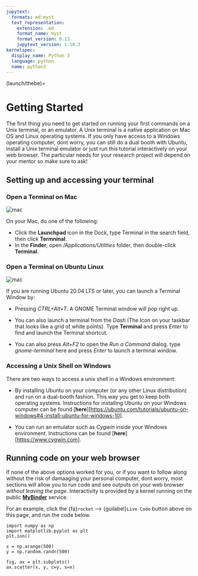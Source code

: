 ```yaml
---
jupytext:
  formats: md:myst
  text_representation:
    extension: .md
    format_name: myst
    format_version: 0.13
    jupytext_version: 1.10.3
kernelspec:
  display_name: Python 3
  language: python
  name: python3
---
```


(launch/thebe)=
# Getting Started
The first thing you need to get started on running your first commands on a Unix terminal, or an emulator. A Unix terminal is a native application on Mac OS and Linux operating systems. If you only have access to a Windows operating computer, dont worry, you can still do a dual booth with Ubuntu, install a Unix terminal emulator or just run this tutorial interactively on your web browser. The particular needs for your research project will depend on your mentor so make sure to ask!

## Setting up and accessing your terminal

### Open a Terminal on Mac

![mac](../MasOSTerminal.png)

On your Mac, do one of the following:

- Click the **Launchpad** icon in the Dock, type Terminal in the search field, then click **Termninal**.
- In the **Finder**, open */Applications/Utilities* folder, then double-click **Terminal**.

### Open a Terminal on Ubuntu Linux

![mac](../terminal-window-on-ubuntu.png)

If you are running Ubuntu 20.04 LTS or later, you can launch a Terminal Window by:

- Pressing *CTRL+Alt+T*. A GNOME Terminal window will pop right up.

- You can also launch a terminal from the *Dash* (The Icon on your taskbar that looks like a grid of white points). Type **Terminal** and press *Enter* to find and launch the Terminal shortcut.

- You can also press *Alt+F2* to open the *Run a Command* dialog. type *gnome-terminal* here and press *Enter* to launch a terminal window.

### Accessing a Unix Shell on Windows

There are two ways to access a unix shell in a Windows environment:

- By installing Ubuntu on your computer (or any other Linux distribution) and run on a dual-booth fashion. This way you get to keep both operating systems. Instructions for installing Ubuntu on your Windows computer can be found [**here**][https://ubuntu.com/tutorials/ubuntu-on-windows#4-install-ubuntu-for-windows-10].

- You can run an emulator such as *Cygwin* inside your Windows environment. Instructions can be found [**here**][https://www.cygwin.com].

## Running code on your web browser 

If none of the above options worked for you, or if you want to follow along without the risk of damaaging your personal computer, dont worry, most sections will allow you to run code and see outputs on your web browser *without leaving the page*. Interactivity is provided
by a kernel running on the public [**MyBinder**](https://mybinder.org) service.

For an example, click the {fa}`rocket` --> {guilabel}`Live Code` button above on this page, and run the code below.

```{code-cell} ipython3
import numpy as np
import matplotlib.pyplot as plt
plt.ion()

x = np.arange(500)
y = np.random.randn(500)

fig, ax = plt.subplots()
ax.scatter(x, y, c=y, s=x)
```



